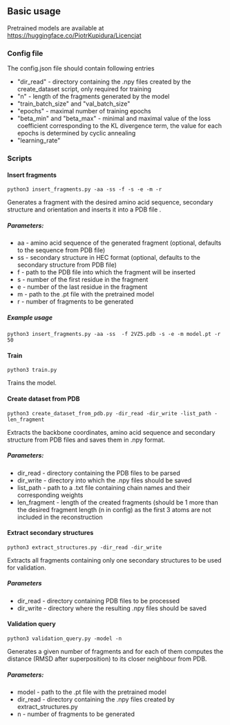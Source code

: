 ## Basic usage

Pretrained models are available at https://huggingface.co/PiotrKupidura/Licencjat

### Config file

The config.json file should contain following entries
- "dir_read" - directory containing the .npy files created by the create_dataset script, only required for training
- "n" - length of the fragments generated by the model
- "train_batch_size" and "val_batch_size"
- "epochs" - maximal number of training epochs
- "beta_min" and "beta_max" - minimal and maximal value of the loss coefficient corresponding to the KL divergence term, the value for each epochs is determined by cyclic annealing
- "learning_rate"
### Scripts
#### Insert fragments
```
python3 insert_fragments.py -aa -ss -f -s -e -m -r
```
Generates a fragment with the desired amino acid sequence, secondary structure and orientation and inserts it into a PDB file
.
##### Parameters:
- aa - amino acid sequence of the generated fragment (optional, defaults to the sequence from PDB file)
- ss - secondary structure in HEC format (optional, defaults to the secondary structure from PDB file)
- f - path to the PDB file into which the fragment will be inserted
- s - number of the first residue in the fragment
- e - number of the last residue in the fragment
- m - path to the .pt file with the pretrained model
- r - number of fragments to be generated

##### Example usage
```
python3 insert_fragments.py -aa -ss  -f 2VZ5.pdb -s -e -m model.pt -r 50
```
#### Train
```
python3 train.py
```

Trains the model.
#### Create dataset from PDB
```
python3 create_dataset_from_pdb.py -dir_read -dir_write -list_path -len_fragment
```

Extracts the backbone coordinates, amino acid sequence and secondary structure from PDB files and saves them in .npy format.

##### Parameters:
- dir_read - directory containing the PDB files to be parsed
- dir_write - directory into which the .npy files should be saved
- list_path - path to a .txt file containing chain names and their corresponding weights
- len_fragment - length of the created fragments (should be 1 more than the desired fragment length (n in config) as the first 3 atoms are not included in the reconstruction
#### Extract secondary structures
```
python3 extract_structures.py -dir_read -dir_write
```
Extracts all fragments containing only one secondary structures to be used for validation.
##### Parameters
- dir_read - directory containing PDB files to be processed
- dir_write - directory where the resulting .npy files should be saved
#### Validation query
```
python3 validation_query.py -model -n
```
Generates a given number of fragments and for each of them computes the distance (RMSD after superposition) to its closer neighbour from PDB.
##### Parameters:
- model - path to the .pt file with the pretrained model
- dir_read - directory containing the .npy files created by extract_structures.py
- n - number of fragments to be generated
